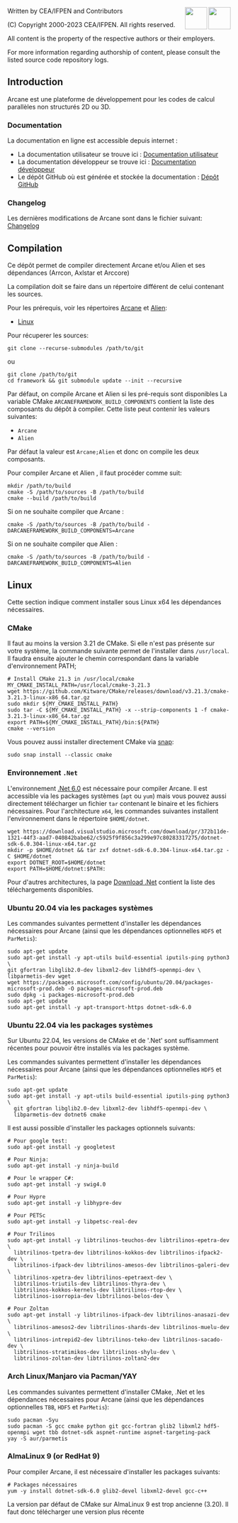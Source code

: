 ﻿[//]: <> (Comment: -*- coding: utf-8-with-signature -*-)
<img src="https://www.cea.fr/PublishingImages/cea.jpg" height="50" align="right" />
<img src="https://www.ifpenergiesnouvelles.fr/sites/ifpen.fr/files/logo_ifpen_2.jpg" height="50" align="right"/>

Written by CEA/IFPEN and Contributors

(C) Copyright 2000-2023 CEA/IFPEN. All rights reserved.

All content is the property of the respective authors or their employers.

For more information regarding authorship of content, please consult the listed source code repository logs.

## Introduction

Arcane est une plateforme de développement pour les codes de calcul parallèles non structurés 2D ou 3D.

### Documentation

La documentation en ligne est accessible depuis internet :
- La documentation utilisateur se trouve ici : [Documentation utilisateur](https://arcaneframework.github.io/arcane/userdoc/html/index.html)
- La documentation développeur se trouve ici : [Documentation développeur](https://arcaneframework.github.io/arcane/devdoc/html/index.html)
- Le dépôt GitHub où est générée et stockée la documentation : [Dépôt GitHub](https://github.com/arcaneframework/arcaneframework.github.io)

### Changelog

Les dernières modifications de Arcane sont dans le fichier suivant: [Changelog](arcane/doc/doc_common/changelog.md)

## Compilation

Ce dépôt permet de compiler directement Arcane et/ou Alien et ses dépendances
(Arrcon, Axlstar et Arccore)

La compilation doit se faire dans un répertoire différent de celui
contenant les sources.

Pour les prérequis, voir les répertoires [Arcane](arcane/README.md) et [Alien](alien/standalone/README.md):

- [Linux](#linux)

Pour récuperer les sources:

~~~{sh}
git clone --recurse-submodules /path/to/git
~~~

ou

~~~{sh}
git clone /path/to/git
cd framework && git submodule update --init --recursive
~~~

Par défaut, on compile Arcane et Alien si les pré-requis sont disponibles
La variable CMake `ARCANEFRAMEWORK_BUILD_COMPONENTS` contient la liste
des composants du dépôt à compiler. Cette liste peut contenir les
valeurs suivantes:

- `Arcane`
- `Alien`

Par défaut la valeur est `Arcane;Alien` et donc on compile les deux composants.

Pour compiler Arcane et Alien , il faut procéder comme suit:

~~~{sh}
mkdir /path/to/build
cmake -S /path/to/sources -B /path/to/build
cmake --build /path/to/build
~~~

Si on ne souhaite compiler que Arcane :

~~~{sh}
cmake -S /path/to/sources -B /path/to/build -DARCANEFRAMEWORK_BUILD_COMPONENTS=Arcane
~~~

Si on ne souhaite compiler que Alien :

~~~{sh}
cmake -S /path/to/sources -B /path/to/build -DARCANEFRAMEWORK_BUILD_COMPONENTS=Alien
~~~

## Linux

Cette section indique comment installer sous Linux x64 les dépendances
nécessaires.

### CMake

Il faut au moins la version 3.21 de CMake. Si elle n'est pas présente sur votre système, la commande
suivante permet de l'installer dans `/usr/local`. Il faudra ensuite
ajouter le chemin correspondant dans la variable d'environnement PATH;

~~~{sh}
# Install CMake 21.3 in /usr/local/cmake
MY_CMAKE_INSTALL_PATH=/usr/local/cmake-3.21.3
wget https://github.com/Kitware/CMake/releases/download/v3.21.3/cmake-3.21.3-linux-x86_64.tar.gz
sudo mkdir ${MY_CMAKE_INSTALL_PATH}
sudo tar -C ${MY_CMAKE_INSTALL_PATH} -x --strip-components 1 -f cmake-3.21.3-linux-x86_64.tar.gz
export PATH=${MY_CMAKE_INSTALL_PATH}/bin:${PATH}
cmake --version
~~~

Vous pouvez aussi installer directement CMake via [snap](https://snapcraft.io/):
~~~{sh}
sudo snap install --classic cmake
~~~


### Environnement `.Net`

L'environnement [.Net 6.0](https://dotnet.microsoft.com) est nécessaire
pour compiler Arcane. Il est accessible via les packages systèmes
(`apt` ou `yum`) mais vous pouvez aussi directement télécharger un
fichier `tar` contenant le binaire et les fichiers nécessaires. Pour
l'architecture `x64`, les commandes suivantes installent
l'environnement dans le répertoire `$HOME/dotnet`.

~~~{sh}
wget https://download.visualstudio.microsoft.com/download/pr/372b11de-1321-44f3-aad7-040842babe62/c5925f9f856c3a299e97c80283317275/dotnet-sdk-6.0.304-linux-x64.tar.gz
mkdir -p $HOME/dotnet && tar zxf dotnet-sdk-6.0.304-linux-x64.tar.gz -C $HOME/dotnet
export DOTNET_ROOT=$HOME/dotnet
export PATH=$HOME/dotnet:$PATH:
~~~

Pour d'autres architectures, la page [Download
.Net](https://dotnet.microsoft.com/en-us/download) contient la liste
des téléchargements disponibles.

### Ubuntu 20.04 via les packages systèmes

Les commandes suivantes permettent d'installer les dépendances
nécessaires pour Arcane (ainsi que les dépendances optionnelles `HDF5` et `ParMetis`):

~~~{sh}
sudo apt-get update
sudo apt-get install -y apt-utils build-essential iputils-ping python3 \
git gfortran libglib2.0-dev libxml2-dev libhdf5-openmpi-dev \
libparmetis-dev wget
wget https://packages.microsoft.com/config/ubuntu/20.04/packages-microsoft-prod.deb -O packages-microsoft-prod.deb
sudo dpkg -i packages-microsoft-prod.deb
sudo apt-get update
sudo apt-get install -y apt-transport-https dotnet-sdk-6.0
~~~

### Ubuntu 22.04 via les packages systèmes

Sur Ubuntu 22.04, les versions de CMake et de '.Net' sont suffisamment
récentes pour pouvoir être installés via les packages système.

Les commandes suivantes permettent d'installer les dépendances
nécessaires pour Arcane (ainsi que les dépendances optionnelles `HDF5` et `ParMetis`):

~~~{sh}
sudo apt-get update
sudo apt-get install -y apt-utils build-essential iputils-ping python3 \
  git gfortran libglib2.0-dev libxml2-dev libhdf5-openmpi-dev \
  libparmetis-dev dotnet6 cmake
~~~

Il est aussi possible d'installer les packages optionnels suivants:

~~~{sh}
# Pour google test:
sudo apt-get install -y googletest

# Pour Ninja:
sudo apt-get install -y ninja-build

# Pour le wrapper C#:
sudo apt-get install -y swig4.0

# Pour Hypre
sudo apt-get install -y libhypre-dev

# Pour PETSc
sudo apt-get install -y libpetsc-real-dev

# Pour Trilinos
sudo apt-get install -y libtrilinos-teuchos-dev libtrilinos-epetra-dev \
  libtrilinos-tpetra-dev libtrilinos-kokkos-dev libtrilinos-ifpack2-dev \
  libtrilinos-ifpack-dev libtrilinos-amesos-dev libtrilinos-galeri-dev \
  libtrilinos-xpetra-dev libtrilinos-epetraext-dev \
  libtrilinos-triutils-dev libtrilinos-thyra-dev \
  libtrilinos-kokkos-kernels-dev libtrilinos-rtop-dev \
  libtrilinos-isorropia-dev libtrilinos-belos-dev \

# Pour Zoltan
sudo apt-get install -y libtrilinos-ifpack-dev libtrilinos-anasazi-dev \
  libtrilinos-amesos2-dev libtrilinos-shards-dev libtrilinos-muelu-dev \
  libtrilinos-intrepid2-dev libtrilinos-teko-dev libtrilinos-sacado-dev \
  libtrilinos-stratimikos-dev libtrilinos-shylu-dev \
  libtrilinos-zoltan-dev libtrilinos-zoltan2-dev
~~~

### Arch Linux/Manjaro via Pacman/YAY

Les commandes suivantes permettent d'installer CMake, .Net et les dépendances
nécessaires pour Arcane (ainsi que les dépendances optionnelles `TBB`, `HDF5` et `ParMetis`):

~~~{sh}
sudo pacman -Syu
sudo pacman -S gcc cmake python git gcc-fortran glib2 libxml2 hdf5-openmpi wget tbb dotnet-sdk aspnet-runtime aspnet-targeting-pack
yay -S aur/parmetis
~~~

### AlmaLinux 9 (or RedHat 9)

Pour compiler Arcane, il est nécessaire d'installer les packages
suivants:

~~~{sh}
# Packages nécessaires
yum -y install dotnet-sdk-6.0 glib2-devel libxml2-devel gcc-c++
~~~

La version par défaut de CMake sur AlmaLinux 9 est trop ancienne
(3.20). Il faut donc télécharger une version plus récente
